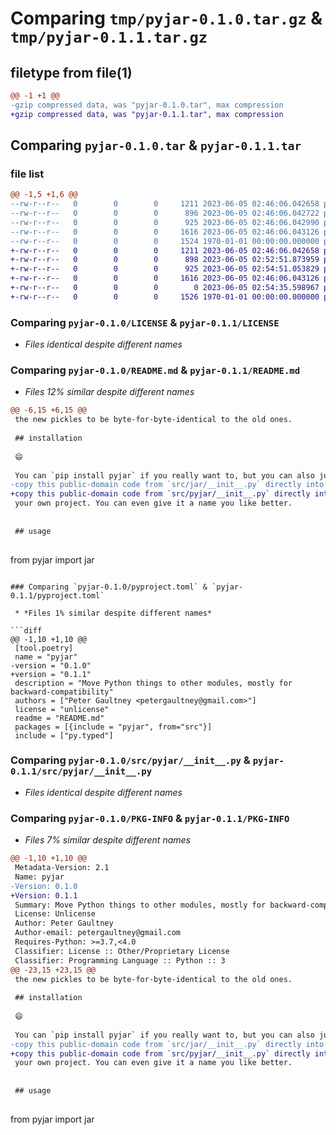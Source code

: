 # Comparing `tmp/pyjar-0.1.0.tar.gz` & `tmp/pyjar-0.1.1.tar.gz`

## filetype from file(1)

```diff
@@ -1 +1 @@
-gzip compressed data, was "pyjar-0.1.0.tar", max compression
+gzip compressed data, was "pyjar-0.1.1.tar", max compression
```

## Comparing `pyjar-0.1.0.tar` & `pyjar-0.1.1.tar`

### file list

```diff
@@ -1,5 +1,6 @@
--rw-r--r--   0        0        0     1211 2023-06-05 02:46:06.042658 pyjar-0.1.0/LICENSE
--rw-r--r--   0        0        0      896 2023-06-05 02:46:06.042722 pyjar-0.1.0/README.md
--rw-r--r--   0        0        0      925 2023-06-05 02:46:06.042990 pyjar-0.1.0/pyproject.toml
--rw-r--r--   0        0        0     1616 2023-06-05 02:46:06.043126 pyjar-0.1.0/src/pyjar/__init__.py
--rw-r--r--   0        0        0     1524 1970-01-01 00:00:00.000000 pyjar-0.1.0/PKG-INFO
+-rw-r--r--   0        0        0     1211 2023-06-05 02:46:06.042658 pyjar-0.1.1/LICENSE
+-rw-r--r--   0        0        0      898 2023-06-05 02:52:51.873959 pyjar-0.1.1/README.md
+-rw-r--r--   0        0        0      925 2023-06-05 02:54:51.053829 pyjar-0.1.1/pyproject.toml
+-rw-r--r--   0        0        0     1616 2023-06-05 02:46:06.043126 pyjar-0.1.1/src/pyjar/__init__.py
+-rw-r--r--   0        0        0        0 2023-06-05 02:54:35.598967 pyjar-0.1.1/src/pyjar/py.typed
+-rw-r--r--   0        0        0     1526 1970-01-01 00:00:00.000000 pyjar-0.1.1/PKG-INFO
```

### Comparing `pyjar-0.1.0/LICENSE` & `pyjar-0.1.1/LICENSE`

 * *Files identical despite different names*

### Comparing `pyjar-0.1.0/README.md` & `pyjar-0.1.1/README.md`

 * *Files 12% similar despite different names*

```diff
@@ -6,15 +6,15 @@
 the new pickles to be byte-for-byte-identical to the old ones.
 
 ## installation
 
 😄
 
 You can `pip install pyjar` if you really want to, but you can also just
-copy this public-domain code from `src/jar/__init__.py` directly into
+copy this public-domain code from `src/pyjar/__init__.py` directly into
 your own project. You can even give it a name you like better.
 
 
 ## usage
 
 ```
 from pyjar import jar
```

### Comparing `pyjar-0.1.0/pyproject.toml` & `pyjar-0.1.1/pyproject.toml`

 * *Files 1% similar despite different names*

```diff
@@ -1,10 +1,10 @@
 [tool.poetry]
 name = "pyjar"
-version = "0.1.0"
+version = "0.1.1"
 description = "Move Python things to other modules, mostly for backward-compatibility"
 authors = ["Peter Gaultney <petergaultney@gmail.com>"]
 license = "unlicense"
 readme = "README.md"
 packages = [{include = "pyjar", from="src"}]
 include = ["py.typed"]
```

### Comparing `pyjar-0.1.0/src/pyjar/__init__.py` & `pyjar-0.1.1/src/pyjar/__init__.py`

 * *Files identical despite different names*

### Comparing `pyjar-0.1.0/PKG-INFO` & `pyjar-0.1.1/PKG-INFO`

 * *Files 7% similar despite different names*

```diff
@@ -1,10 +1,10 @@
 Metadata-Version: 2.1
 Name: pyjar
-Version: 0.1.0
+Version: 0.1.1
 Summary: Move Python things to other modules, mostly for backward-compatibility
 License: Unlicense
 Author: Peter Gaultney
 Author-email: petergaultney@gmail.com
 Requires-Python: >=3.7,<4.0
 Classifier: License :: Other/Proprietary License
 Classifier: Programming Language :: Python :: 3
@@ -23,15 +23,15 @@
 the new pickles to be byte-for-byte-identical to the old ones.
 
 ## installation
 
 😄
 
 You can `pip install pyjar` if you really want to, but you can also just
-copy this public-domain code from `src/jar/__init__.py` directly into
+copy this public-domain code from `src/pyjar/__init__.py` directly into
 your own project. You can even give it a name you like better.
 
 
 ## usage
 
 ```
 from pyjar import jar
```

